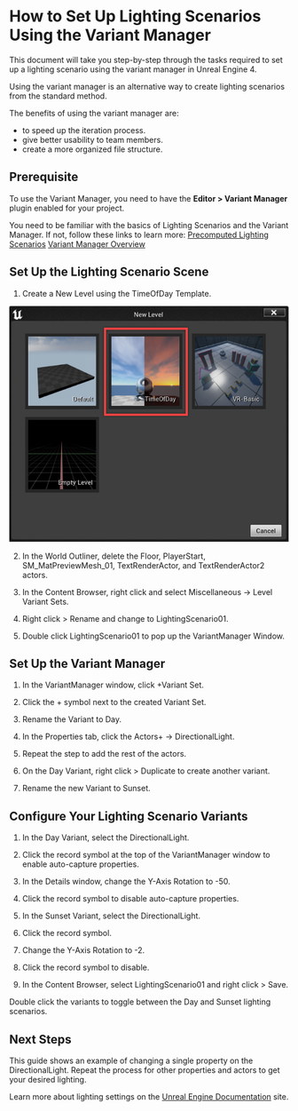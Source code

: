 # How to Set Up Lighting Scenarios Using the Variant Manager

This document will take you step-by-step through the tasks required to set up a lighting scenario using the variant manager in Unreal Engine 4.

Using the variant manager is an alternative way to create lighting scenarios from the standard method.

The benefits of using the variant manager are:
* to speed up the iteration process.
* give better usability to team members.
* create a more organized file structure.


## Prerequisite

To use the Variant Manager, you need to have the **Editor > Variant Manager** plugin enabled for your project.

You need to be familiar with the basics of Lighting Scenarios and the Variant Manager.
If not, follow these links to learn more:
[Precomputed Lighting Scenarios](https://docs.unrealengine.com/4.27/en-US/BuildingWorlds/LightingAndShadows/PrecomputedLightingScenarios/)
[Variant Manager Overview](https://docs.unrealengine.com/4.27/en-US/WorkingWithContent/Variants/Overview/)

## Set Up the Lighting Scenario Scene

1. Create a New Level using the TimeOfDay Template.

![Step 01](https://raw.githubusercontent.com/alanm01/LightingScenarios/main/How%20to%20Set%20Up%20Lighting%20Scenario/Images/LS01_TimeofDayTemplate.png)

2. In the World Outliner, delete the Floor, PlayerStart, SM_MatPreviewMesh_01, TextRenderActor, and TextRenderActor2 actors.

3. In the Content Browser, right click and select Miscellaneous -> Level Variant Sets.

4. Right click > Rename and change to LightingScenario01.

5. Double click LightingScenario01 to pop up the VariantManager Window.

## Set Up the Variant Manager

1. In the VariantManager window, click +Variant Set.

2. Click the + symbol next to the created Variant Set.

3. Rename the Variant to Day.

4. In the Properties tab, click the Actors+ -> DirectionalLight.

5. Repeat the step to add the rest of the actors.

6. On the Day Variant, right click > Duplicate to create another variant.

7. Rename the new Variant to Sunset.

## Configure Your Lighting Scenario Variants

1. In the Day Variant, select the DirectionalLight.

2. Click the record symbol at the top of the VariantManager window to enable auto-capture properties.

3. In the Details window, change the Y-Axis Rotation to -50.

4. Click the record symbol to disable auto-capture properties.

5. In the Sunset Variant, select the DirectionalLight.

6. Click the record symbol.

7. Change the Y-Axis Rotation to -2.

8. Click the record symbol to disable.

9. In the Content Browser, select LightingScenario01 and right click > Save.


Double click the variants to toggle between the Day and Sunset lighting scenarios.

## Next Steps
This guide shows an example of changing a single property on the DirectionalLight. Repeat the process for other properties and actors to get your desired lighting.

Learn more about lighting settings on the [Unreal Engine Documentation](https://docs.unrealengine.com/4.27/en-US/BuildingWorlds/LightingAndShadows/) site.
